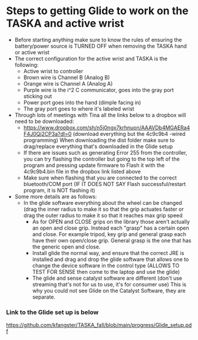 # Steps to getting Glide to work on the TASKA and active wrist
- Before starting anything make sure to know the rules of ensuring the battery/power source is TURNED OFF when removing the TASKA hand or active wrist
- The correct configuration for the active wrist and TASKA is the following:
   - Active wrist to controller
   - Brown wire is Channel B (Analog B)
   - Orange wire is Channel A (Analog A)
   - Purple wire is the i^2 C communicator, goes into the gray port sticking out 
   - Power port goes into the hand (dimple facing in)
   - The gray port goes to where it's labeled wrist
- Through lots of meetings with Tina all the links below to a dropbox will need to be downloaded:
   - https://www.dropbox.com/sh/n5j0ngx7krhnuon/AAAVDb4MGAERa4F4J0Qj2CP3a?dl=0 (download everything but the 4c9c9b4 -wired programming) When downloading the dist folder make sure to drag/replace everything that's downloaded in the Glide setup
   - If there are issues such as generating Error 255 from the controller, you can try flashing the controller but going to the top left of the program and pressing update firmware to Flash it with the 4c9c9b4.bin file in the dropbox link listed above
   - Make sure when flashing that you are connected to the correct bluetooth/COM port (IF IT DOES NOT SAY Flash successful/restart program, it is NOT flashing it)
- Some more details are as follows:
   - In the glide software everything about the wheel can be changed (drag the inner radius to make it so that the grip actuates faster or drag the outer radius to make it so that it reaches max grip speed
	 - As for OPEN and CLOSE grips on the library those aren't actually an open and close grip. Instead each "grasp" has a certain open and close. For example tripod, key grip and general grasp each have their own open/close grip. General grasp is the one that has the generic open and close.
	 - Install glide the normal way, and ensure that the correct JRE is installed and drag and drop the glide software that allows one to change the device software in the control type (ALLOWS TO TEST FOR SENSE then come to the laptop and use the glide)
	 - The glide and sense catalyst software are different (don't use streaming that's not for us to use, it's for consumer use) This is why you could not see Glide on the Catalyst Software, they are separate. 


### Link to the Glide set up is below
https://github.com/kfangster/TASKA_fall/blob/main/progress/Glide_setup.pdf


